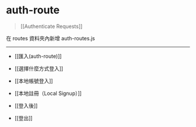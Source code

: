 # auth-route
>[[Authenticate Requests]]

在 routes 資料夾內新增 auth-routes.js



---
- [[匯入(auth-route)]]




- [[選擇什麼方式登入]]
- [[本地帳號登入]]
- [[本地註冊（Local Signup）]]
- [[登入後]]
- [[登出]]

